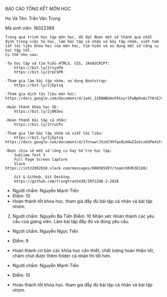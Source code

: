 ﻿BÁO CÁO TỔNG KẾT MÔN HỌC

Họ Và Tên: Trần Văn Trung

Mã sinh viên: 16022389

	Trong quá trình học tập môn học, đã đạt được một số thành quả nhất định trong việc tự học, làm bài tập cá nhân và bài tập nhóm, viết tóm tắt tài liệu khóa học của môn học, tìm hiểu và sử dụng một số công cụ học tập tốt.
	Cụ thể như sau:

	-Tự học tập và tìm hiểu HTML5, CSS, JAVASCRIPT:
		https://bit.ly/2rsyuPm
		https://bit.ly/2rpCSPR

	-Tham gia làm bài tập nhóm, sử dụng Bootstrap:
		https://bit.ly/2jEptzq

	-Tham gia dịch tài liệu môn học:
	https://docs.google.com/document/d/1a4i_31R8WBUAnF91syr1FwBpKoAiTY6rEJt1xWjb74M/edit#heading=h.nzv2vaiffe4k

	-Hoàn thành khóa học SE:
		https://bit.ly/2jBN3ws

	-Hoàn thành bài tập cá nhân:
		https://bit.ly/2rruCPv

	-Tham gia làm bài tập nhóm và viết tài liệu:
		https://bit.ly/2jEptzq
	https://docs.google.com/document/d/1fntwwrJVzUC9Vfqx8LHdwIIeScxGGPm41Fyz1c6uYR8/edit

	-Được chia sẻ một số công cụ hay hỗ trợ học tập:
		Sublime Text 3
		Full Page Screen Capture
		Slack
	https://int22082018.slack.com/messages/D8W58SVEY/team/U8VK3E1U0/

		Git & GitHub, Git Desktop
		https://github.com/trungtran5438/INT2208-2-2018

- Người chấm: Nguyễn Mạnh Tiến
- Điểm: 10
- Hoàn thành tốt khóa học. tham gia đầy đủ bài tập cá nhân và bài tập nhóm.

2. Người chấm: Nguyễn Bá Tiến
	Điểm: 10
	Nhận xét: Hoàn thành các yêu cầu của giảng viên. Làm bài tập đầy đủ và đúng yêu cầu. 

- Người chấm: Nguyễn Ngọc Tiến
- Điểm: 9
- Hoàn thành cơ bản các khóa học cần thiết, chất lượng hoàn thiện tốt, chăm chút được thêm folder cá nhân thì tốt hơn.


- Người chấm: Nguyễn Mạnh Tiến
- Điểm: 10
- Hoàn thành tốt khóa học. tham gia đầy đủ bài tập cá nhân và bài tập nhóm.
